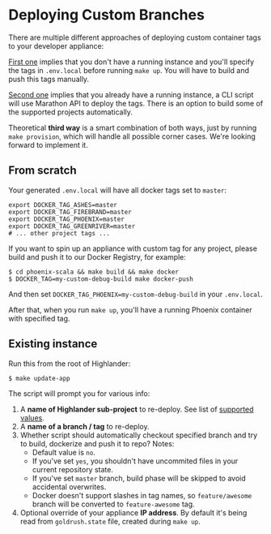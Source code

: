 # Deploying Custom Branches

There are multiple different approaches of deploying custom container tags to your developer appliance:

[First one](#from-scratch) implies that you don't have a running instance and you'll specify the tags in `.env.local` before running `make up`. You will have to build and push this tags manually.

[Second one](#existing-instance) implies that you already have a running instance, a CLI script will use Marathon API to deploy the tags. There is an option to build some of the supported projects automatically.

Theoretical **third way** is a smart combination of both ways, just by running `make provision`, which will handle all possible corner cases. We're looking forward to implement it.

## From scratch

Your generated `.env.local` will have all docker tags set to `master`:

```
export DOCKER_TAG_ASHES=master
export DOCKER_TAG_FIREBRAND=master
export DOCKER_TAG_PHOENIX=master
export DOCKER_TAG_GREENRIVER=master
# ... other project tags ...
```

If you want to spin up an appliance with custom tag for any project, please build and push it to our Docker Registry, for example:

    $ cd phoenix-scala && make build && make docker
    $ DOCKER_TAG=my-custom-debug-build make docker-push

And then set `DOCKER_TAG_PHOENIX=my-custom-debug-build` in your `.env.local`.

After that, when you run `make up`, you'll have a running Phoenix container with specified tag.

## Existing instance

Run this from the root of Highlander:

    $ make update-app

The script will prompt you for various info:

1. A **name of Highlander sub-project** to re-deploy. See list of [supported values](https://github.com/FoxComm/highlander/blob/master/tabernacle/ansible/roles/dev/update_app/vars/main.yml#L8).
2. A **name of a branch / tag** to re-deploy.
3. Whether script should automatically checkout specified branch and try to build, dockerize and push it to repo? Notes:
    * Default value is `no`.
    * If you've set `yes`, you shouldn't have uncommited files in your current repository state.
    * If you've set `master` branch, build phase will be skipped to avoid accidental overwrites.
    * Docker doesn't support slashes in tag names, so `feature/awesome` branch will be converted to `feature-awesome` tag.
4. Optional override of your appliance **IP address**. By default it's being read from `goldrush.state` file, created during `make up`.
